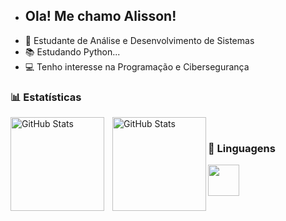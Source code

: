 - ## Ola! Me chamo Alisson! 
- 📝 Estudante de Análise e Desenvolvimento de Sistemas
- 📚 Estudando Python...
- 💻 Tenho interesse na Programação e Cibersegurança


### 📊 Estatísticas

<p>
  <img 
    align="left" 
    alt="GitHub Stats" 
    height="150" 
    style="padding-right: 10px;" 
    src="https://github-readme-stats.vercel.app/api?username=AlissonLima5&show_icons=true&theme=chartreuse-dark&include_all_commits=true&locale=pt-br" 
  />

<img 
      align="left" 
      alt="GitHub Stats" 
      height="150" 
      src="https://github-readme-stats.vercel.app/api/top-langs/?username=AlissonLima5&theme=chartreuse-dark&layout=compact&custom_title=Tecnologias&langs_count=9" 
  />

</p>

<br>

### 📗 Linguagens

<img src="https://upload.wikimedia.org/wikipedia/commons/c/c3/Python-logo-notext.svg" width="50" />
